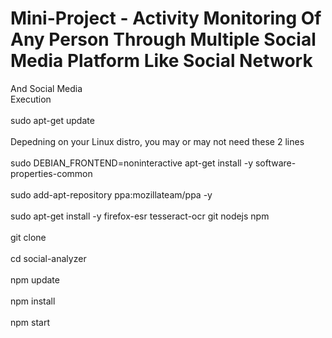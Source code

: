 # Mini-Project - Activity Monitoring Of Any Person Through Multiple Social Media Platform Like Social Network 
And Social Media
<br/>Execution<br/>
<br>sudo apt-get update<br/>
<br> Depedning on your Linux distro, you may or may not need these 2 lines<br/>
<br> sudo DEBIAN_FRONTEND=noninteractive apt-get install -y software-properties-common<br/>
<br> sudo add-apt-repository ppa:mozillateam/ppa -y<br/>
<br> sudo apt-get install -y firefox-esr tesseract-ocr git nodejs npm<br/>
 <br> git clone<br/> 
<br> cd social-analyzer<br/>
<br> npm update<br/>
<br> npm install<br/>
<br> npm start<br/>

